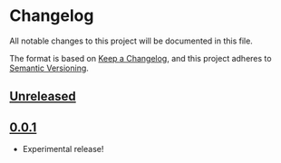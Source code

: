 # Changelog
All notable changes to this project will be documented in this file.

The format is based on [Keep a Changelog](https://keepachangelog.com/en/1.0.0/),
and this project adheres to [Semantic Versioning](https://semver.org/spec/v2.0.0.html).

## [Unreleased]

## [0.0.1]
- Experimental release!

[Unreleased]: https://github.com/signifly/gls-parcel-shop-api/compare/v0.0.1...HEAD
[0.0.1]: https://github.com/signifly/gls-parcel-shop-api/releases/tag/v0.0.1
